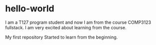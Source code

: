 # hello-world
I am a T127 program student and now I am from the course COMP3123 fullstack.
I am very excited about learning from the course.

My first repository
Started to learn from the beginning.
